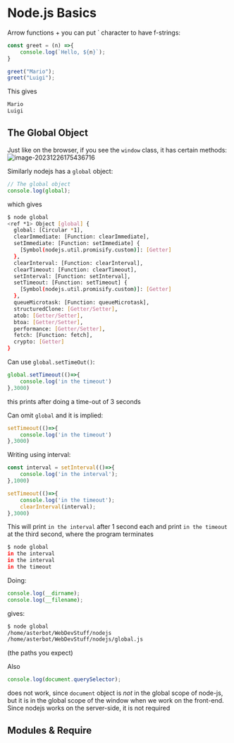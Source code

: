 # Node.js Basics

Arrow functions + you can put ` character to have f-strings:
```js
const greet = (n) =>{
    console.log(`Hello, ${n}`);
}

greet("Mario");
greet("Luigi");
```

This gives

```bash
Mario
Luigi
```



## The Global Object

Just like on the browser, if you see the `window` class, it has certain methods:
![image-20231226175436716](C:\Users\Arjun\AppData\Roaming\Typora\typora-user-images\image-20231226175436716.png)

Similarly nodejs has a `global` object:
```js
// The global object 
console.log(global);
```

which gives
```bash
$ node global
<ref *1> Object [global] {
  global: [Circular *1],
  clearImmediate: [Function: clearImmediate],
  setImmediate: [Function: setImmediate] {
    [Symbol(nodejs.util.promisify.custom)]: [Getter]
  },
  clearInterval: [Function: clearInterval],
  clearTimeout: [Function: clearTimeout],
  setInterval: [Function: setInterval],
  setTimeout: [Function: setTimeout] {
    [Symbol(nodejs.util.promisify.custom)]: [Getter]
  },
  queueMicrotask: [Function: queueMicrotask],
  structuredClone: [Getter/Setter],
  atob: [Getter/Setter],
  btoa: [Getter/Setter],
  performance: [Getter/Setter],
  fetch: [Function: fetch],
  crypto: [Getter]
}
```

Can use `global.setTimeOut()`:
```js
global.setTimeout(()=>{
    console.log('in the timeout')   
},3000)
```

this prints after doing a time-out of 3 seconds

Can omit `global` and it is implied:
```js
setTimeout(()=>{
    console.log('in the timeout')   
},3000)
```


Writing using interval:
```js
const interval = setInterval(()=>{
    console.log('in the interval');
},1000)

setTimeout(()=>{
    console.log('in the timeout');
    clearInterval(interval);
},3000)
```

This will print `in the interval` after 1 second each and print `in the timeout` at the third second, where the program terminates
```bash
$ node global
in the interval
in the interval
in the timeout
```


Doing:
```js
console.log(__dirname);
console.log(__filename);
```

gives:
```bash
$ node global
/home/asterbot/WebDevStuff/nodejs
/home/asterbot/WebDevStuff/nodejs/global.js
```

(the paths you expect)


Also 
```js
console.log(document.querySelector);
```

does not work, since `document` object is *not* in the global scope of node-js, but it is in the global scope of the window when we work on the front-end. Since nodejs works on the server-side, it is not required



## Modules & Require
